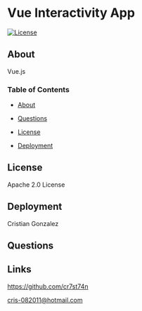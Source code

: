 
#  Vue Interactivity App

[![License](https://img.shields.io/badge/License-Apache_2.0-yellowgreen.svg)](https://opensource.org/licenses/Apache-2.0)  

## About
Vue.js 

### Table of Contents
 * [About](#About)

  * [Questions](#Questions)

 * [License](#License)

 * [Deployment](#Deployment)


## License
Apache 2.0 License

## Deployment
Cristian Gonzalez

## Questions


## Links

https://github.com/cr7st74n

cris-082011@hotmail.com


